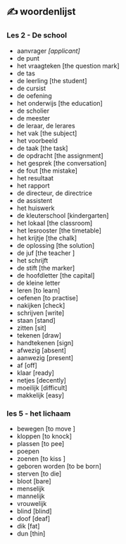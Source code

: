 ## :writing_hand: woordenlijst

### Les 2 - De school

- aanvrager *[applicant]*   
- de punt  
- het vraagteken [the question mark]  
- de tas  
- de leerling [the student]  
- de cursist  
- de oefening  
- het onderwijs [the education]  
- de scholier  
- de meester  
- de leraar, de lerares  
- het vak [the subject]  
- het voorbeeld  
- de taak [the task]  
- de opdracht [the assignment]  
- het gesprek [the conversation]  
- de fout [the mistake]  
- het resultaat  
- het rapport  
- de directeur, de directrice  
- de assistent  
- het huiswerk  
- de kleuterschool [kindergarten]  
- het lokaal [the classroom]  
- het lesrooster [the timetable]  
- het krijtje [the chalk]  
- de oplossing [the solution]  
- de juf [the teacher ]  
- het schrijft  
- de stift [the marker]  
- de hoofdletter [the capital]  
- de kleine letter  
- leren [to learn]  
- oefenen [to practise]  
- nakijken [check]  
- schrijven [write]  
- staan [stand]  
- zitten [sit]  
- tekenen [draw]  
- handtekenen [sign]  
- afwezig [absent]  
- aanwezig [present]  
- af [off]  
- klaar [ready]  
- netjes [decently]  
- moeilijk [difficult]  
- makkelijk [easy]  

### les 5 - het lichaam

- bewegen [to move ]  
- kloppen [to knock]  
- plassen [to pee]  
- poepen  
- zoenen [to kiss ]  
- geboren worden [to be born]  
- sterven [to die]  
- bloot [bare]  
- menselijk  
- mannelijk  
- vrouwelijk  
- blind [blind]  
- doof [deaf]  
- dik [fat]  
- dun [thin]  

